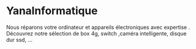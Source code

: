 # YanaInformatique
Nous réparons votre ordinateur et appareils électroniques avec expertise . Découvrez notre sélection de box 4g, switch ,caméra intelligente, disque dur ssd, ...
